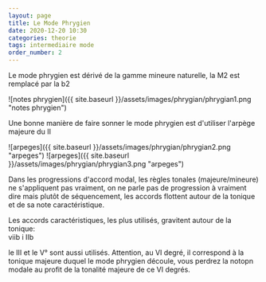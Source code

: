 ```yaml
---
layout: page
title: Le Mode Phrygien
date: 2020-12-20 10:30
categories: theorie
tags: intermediaire mode
order_number: 2
---
```


Le mode phrygien est dérivé de la gamme mineure naturelle, la M2 est remplacé par la b2

![notes phrygien]({{ site.baseurl }}/assets/images/phrygian/phrygian1.png "notes phrygien")

Une bonne manière de faire sonner le mode phrygien est d'utiliser l'arpège majeure du II

![arpeges]({{ site.baseurl }}/assets/images/phrygian/phrygian2.png "arpeges")
![arpeges]({{ site.baseurl }}/assets/images/phrygian/phrygian3.png "arpeges")

Dans les progressions d'accord modal, les règles tonales (majeure/mineure) ne s'appliquent pas vraiment, on ne parle pas de progression à vraiment dire mais plutôt de séquencement, les accords flottent autour de la tonique et de sa note caractéristique.

Les accords caractéristiques, les plus utilisés, gravitent autour de la tonique:  
viib i IIb

le III et le V° sont aussi utilisés. Attention, au VI degré, il correspond à la tonique majeure duquel le mode phrygien découle, vous perdrez la notopn modale au profit de la tonalité majeure de ce VI degrés.